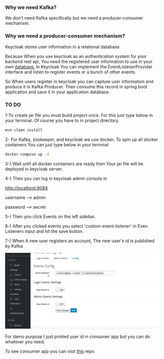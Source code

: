 ### **Why we need Kafka?**

We don't need Kafka specifically but we need a producer-consumer mechanism.

### Why we need a producer-consumer mechanism?

Keycloak stores user information in a relational database

Because When you use keycloak as an authentication system for your backend rest api, You need the registered user information to use in your own [database.](http://database.in/) In Keycloak You can implement the EventListenerProvider interface and listen to register events or a bunch of other events.

So When users register in keycloak you can capture user information and produce it in Kafka Producer. Then consume this record in spring boot application and save it in your application database.

### TO DO

1-To create jar file you must build project once. For this just type below in your terminal. Of course you have to in project directory.

```bash
mvn clean install
```

2- For Kafka, zookeeper, and keycloak we use docker. To spin up all docker containers You can just type below in your terminal

```bash
docker-compose up -d
```

3-) Wait until all docker containers are ready then Your jar file will be deployed in keycloak server.

4-) Then you can log in keycloak admin console in

[http://localhost:8084](http://localhost:8084)

username —> admin

password —> secret

5-) Then you click Events on the left sidebar.

6-) After you clicked events you select 'custom-event-listener' in Even Listeners input and hit the save button.

7-) When A new user registers an account, The new user's id is published by Kafka

![keycloak](/images/keycloak-event.png)

For demo purpose I  just printed user id in consumer app but you can do whatever you need.

To see consumer app you can visit [this](https://github.com/orbirpinar/spring-kafka-consumer-with-keycloak.git) repo
